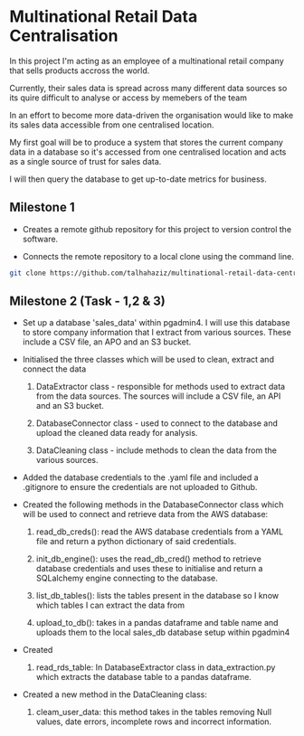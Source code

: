 # Multinational Retail Data Centralisation

In this project I'm acting as an employee of a multinational retail company that sells products accross the world.

Currently, their sales data is spread across many different data sources so its quire difficult to analyse or access by memebers of the team 

In an effort to become more data-driven the organisation would like to make its sales data accessible from one centralised location.

My first goal will be to produce a system that stores the current company data in a database so it's accessed from one centralised location and acts as a single source of trust for sales data. 

I will then query the database to get up-to-date metrics for business. 

## Milestone 1 

- Creates a remote github repository for this project to version control the software.

- Connects the remote repository to a local clone using the command line.

```bash
git clone https://github.com/talhahaziz/multinational-retail-data-centralisation
```

## Milestone 2 (Task - 1,2 & 3)

- Set up a database 'sales_data' within pgadmin4. I will use this database to store company information that I extract from various sources. These include a CSV file, an APO and an S3 bucket.

- Initialised the three classes which will be used to clean, extract and connect the data

    1. DataExtractor class - responsible for methods used to extract data from the data sources. The sources will include a  CSV file, an API and an S3 bucket.

    1. DatabaseConnector class - used to connect to the database and upload the cleaned data ready for analysis.

    1. DataCleaning class - include methods to clean the data from the various sources. 

- Added the database credentials to the .yaml file and included a .gitignore to ensure the credentials are not uploaded to Github.

- Created the following methods in the DatabaseConnector class which will be used to connect and retrieve data from the AWS database:

    1. read_db_creds(): read the AWS database credentials from a YAML file and return a python dictionary of said credentials. 

    1. init_db_engine(): uses the read_db_cred() method to retrieve database credentials and uses these to initialise and return a SQLalchemy engine connecting to the database.

    1. list_db_tables(): lists the tables present in the database so I know which tables I can extract the data from

    1. upload_to_db(): takes in a pandas dataframe and table name and uploads them to the local sales_db database setup within pgadmin4

- Created 
    1. read_rds_table: In DatabaseExtractor class in data_extraction.py which extracts the database table to a pandas dataframe. 

- Created a new method in the DataCleaning class:

    1. cleam_user_data: this method takes in the tables removing Null values, date errors, incomplete rows and incorrect information.